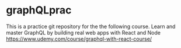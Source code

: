 # graphQLprac

This is a practice git repository for the the following course.
Learn and master GraphQL by building real web apps with React and Node
https://www.udemy.com/course/graphql-with-react-course/
